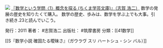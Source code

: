 [![](https://images-fe.ssl-images-amazon.com/images/I/414YRtsIUSL._SL160_.jpg)](http://www.amazon.co.jp/exec/obidos/ASIN/4480094210/choiyaki81-22/ref=nosim)
[『数学という学問〈1〉概念を探る (ちくま学芸文庫)』（志賀 浩二）](http://www.amazon.co.jp/exec/obidos/ASIN/4480094210/choiyaki81-22/ref=nosim)
数学の発展の歴史を知りたくて購入。
数学の歴史、歩みは、数学を学ぶ上でも大事。引き続き.23と読んでいこう。

発行：2011
著者： #志賀浩二 
出版社： #筑摩書房 
分類：[[41数学]]

[[S『数学小説 確固たる曖昧さ』（ガウラヴ スリ ハートシュ・シン バル）]]
